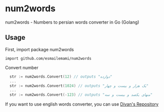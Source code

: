 num2words
=========


num2words - Numbers to persian words converter in Go (Golang)

## Usage

First, import package num2words

```import github.com/esmailemami/num2words```

Convert number
```go
  str := num2words.Convert(12) // outputs "دوازده"
  ...
  str := num2words.Convert(1024) // outputs "یک هزار و بیست و چهار"
  ...
  str := num2words.Convert(-123) // outputs "منهای یکصد و بیست و سه"
```

If you want to use english words converter, you can use [Divan's Repository](https://github.com/divan/num2words)
